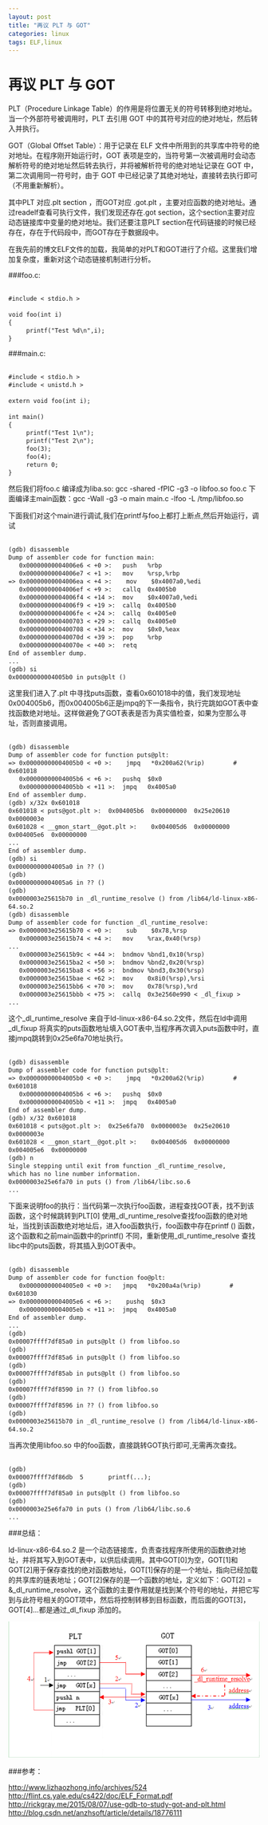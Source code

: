 ```yaml
---
layout: post
title: "再议 PLT 与 GOT"
categories: linux 
tags: ELF,linux
---
```

再议 PLT 与 GOT
=============
PLT（Procedure Linkage Table）的作用是将位置无关的符号转移到绝对地址。当一个外部符号被调用时，PLT 去引用 GOT 中的其符号对应的绝对地址，然后转入并执行。

GOT（Global Offset Table）：用于记录在 ELF 文件中所用到的共享库中符号的绝对地址。在程序刚开始运行时，GOT 表项是空的，当符号第一次被调用时会动态解析符号的绝对地址然后转去执行，并将被解析符号的绝对地址记录在 GOT 中，第二次调用同一符号时，由于 GOT 中已经记录了其绝对地址，直接转去执行即可（不用重新解析）。

其中PLT 对应.plt section ，而GOT对应 .got.plt ，主要对应函数的绝对地址。通过readelf查看可执行文件，我们发现还存在.got section，这个section主要对应动态链接库中变量的绝对地址。我们还要注意PLT section在代码链接的时候已经存在，存在于代码段中，而GOT存在于数据段中。

在我先前的博文ELF文件的加载，我简单的对PLT和GOT进行了介绍。这里我们增加复杂度，重新对这个动态链接机制进行分析。

###foo.c:

<pre><code>
#include < stdio.h >
 
void foo(int i)
{
     printf("Test %d\n",i);
}
</code></pre>

###main.c:

<pre><code>
#include < stdio.h >
#include < unistd.h >
 
extern void foo(int i);
 
int main()
{
     printf("Test 1\n");
     printf("Test 2\n");
     foo(3);
     foo(4);
     return 0;
}
</code></pre>

然后我们将foo.c 编译成为liba.so: gcc -shared -fPIC -g3 -o libfoo.so foo.c
下面编译主main函数：gcc -Wall -g3 -o main main.c -lfoo -L /tmp/libfoo.so

下面我们对这个main进行调试,我们在printf与foo上都打上断点,然后开始运行，调试

<pre><code>
(gdb) disassemble
Dump of assembler code for function main:
   0x00000000004006e6 < +0 >:   push   %rbp
   0x00000000004006e7 < +1 >:   mov    %rsp,%rbp
=> 0x00000000004006ea < +4 >:    mov    $0x4007a0,%edi
   0x00000000004006ef < +9 >:   callq  0x4005b0 <puts@plt>
   0x00000000004006f4 < +14 >:  mov    $0x4007a0,%edi
   0x00000000004006f9 < +19 >:  callq  0x4005b0 <puts@plt>
   0x00000000004006fe < +24 >:  callq  0x4005e0 <foo@plt>
   0x0000000000400703 < +29 >:  callq  0x4005e0 <foo@plt>
   0x0000000000400708 < +34 >:  mov    $0x0,%eax
   0x000000000040070d < +39 >:  pop    %rbp
   0x000000000040070e < +40 >:  retq
End of assembler dump.
...
(gdb) si
0x00000000004005b0 in puts@plt ()
</code></pre>

这里我们进入了.plt 中寻找puts函数，查看0x601018中的值，我们发现地址0x004005b6，而0x004005b6正是jmpq的下一条指令，执行完跳如GOT表中查找函数绝对地址。这样做避免了GOT表表是否为真实值检查，如果为空那么寻址，否则直接调用。

<pre><code>
(gdb) disassemble
Dump of assembler code for function puts@plt:
=> 0x00000000004005b0 < +0 >:    jmpq   *0x200a62(%rip)        # 0x601018 <puts@got.plt>
   0x00000000004005b6 < +6 >:   pushq  $0x0
   0x00000000004005bb < +11 >:  jmpq   0x4005a0
End of assembler dump.
(gdb) x/32x 0x601018
0x601018 < puts@got.plt >:  0x004005b6  0x00000000  0x25e20610  0x0000003e
0x601028 < __gmon_start__@got.plt >:    0x004005d6  0x00000000  0x004005e6  0x00000000
...
End of assembler dump.
(gdb) si
0x00000000004005a0 in ?? ()
(gdb)
0x00000000004005a6 in ?? ()
(gdb)
0x0000003e25615b70 in _dl_runtime_resolve () from /lib64/ld-linux-x86-64.so.2
(gdb) disassemble
Dump of assembler code for function _dl_runtime_resolve:
=> 0x0000003e25615b70 < +0 >:    sub    $0x78,%rsp
   0x0000003e25615b74 < +4 >:   mov    %rax,0x40(%rsp)
...
   0x0000003e25615b9c < +44 >:  bndmov %bnd1,0x10(%rsp)
   0x0000003e25615ba2 < +50 >:  bndmov %bnd2,0x20(%rsp)
   0x0000003e25615ba8 < +56 >:  bndmov %bnd3,0x30(%rsp)
   0x0000003e25615bae < +62 >:  mov    0x8i0(%rsp),%rsi
   0x0000003e25615bb6 < +70 >:  mov    0x78(%rsp),%rd
   0x0000003e25615bbb < +75 >:  callq  0x3e2560e990 < _dl_fixup >
...
</code></pre>

这个_dl_runtime_resolve 来自于ld-linux-x86-64.so.2文件，然后在ld中调用_dl_fixup 将真实的puts函数地址填入GOT表中,当程序再次调入puts函数中时，直接jmpq跳转到0x25e6fa70地址执行。

<pre><code>
(gdb) disassemble 
Dump of assembler code for function puts@plt:
=> 0x00000000004005b0 < +0 >:    jmpq   *0x200a62(%rip)        # 0x601018 <puts@got.plt>
   0x00000000004005b6 < +6 >:   pushq  $0x0
   0x00000000004005bb < +11 >:  jmpq   0x4005a0
End of assembler dump.
(gdb) x/32 0x601018
0x601018 < puts@got.plt >:  0x25e6fa70  0x0000003e  0x25e20610  0x0000003e
0x601028 < __gmon_start__@got.plt >:    0x004005d6  0x00000000  0x004005e6  0x00000000
(gdb) n
Single stepping until exit from function _dl_runtime_resolve,
which has no line number information.
0x0000003e25e6fa70 in puts () from /lib64/libc.so.6
...
</code></pre>

下面来说明foo的执行：当代码第一次执行foo函数，进程查找GOT表，找不到该函数，这个时候跳转到PLT[0] 使用_dl_runtime_resolve查找foo函数的绝对地址，当找到该函数绝对地址后，进入foo函数执行，foo函数中存在printf () 函数，这个函数和之前main函数中的printf() 不同，重新使用_dl_runtime_resolve 查找libc中的puts函数，将其插入到GOT表中。

<pre><code>
(gdb) disassemble
Dump of assembler code for function foo@plt:
   0x00000000004005e0 < +0 >:   jmpq   *0x200a4a(%rip)        # 0x601030 <foo@got.plt>
=> 0x00000000004005e6 < +6 >:    pushq  $0x3
   0x00000000004005eb < +11 >:  jmpq   0x4005a0
End of assembler dump.
...
(gdb)
0x00007ffff7df85a0 in puts@plt () from libfoo.so
(gdb)
0x00007ffff7df85a6 in puts@plt () from libfoo.so
(gdb)
0x00007ffff7df85ab in puts@plt () from libfoo.so
(gdb)
0x00007ffff7df8590 in ?? () from libfoo.so
(gdb)
0x00007ffff7df8596 in ?? () from libfoo.so
(gdb)
0x0000003e25615b70 in _dl_runtime_resolve () from /lib64/ld-linux-x86-64.so.2
</code></pre>

当再次使用libfoo.so 中的foo函数，直接跳转GOT执行即可,无需再次查找。

<pre><code>
(gdb)
0x00007ffff7df86db  5       printf(...);
(gdb)
0x00007ffff7df85a0 in puts@plt () from libfoo.so
(gdb)
0x0000003e25e6fa70 in puts () from /lib64/libc.so.6
...
</code></pre>

###总结：

ld-linux-x86-64.so.2 是一个动态链接库，负责查找程序所使用的函数绝对地址，并将其写入到GOT表中，以供后续调用。其中GOT[0]为空，GOT[1]和GOT[2]用于保存查找的绝对函数地址，GOT[1]保存的是一个地址，指向已经加载的共享库的链表地址；GOT[2]保存的是一个函数的地址，定义如下：GOT[2] = &_dl_runtime_resolve，这个函数的主要作用就是找到某个符号的地址，并把它写到与此符号相关的GOT项中，然后将控制转移到目标函数，而后面的GOT[3]，GOT[4]…都是通过_dl_fixup 添加的。

![](/assets/pic/PLT_GOT.png)

###参考：

http://www.lizhaozhong.info/archives/524
http://flint.cs.yale.edu/cs422/doc/ELF_Format.pdf
http://rickgray.me/2015/08/07/use-gdb-to-study-got-and-plt.html
http://blog.csdn.net/anzhsoft/article/details/18776111
